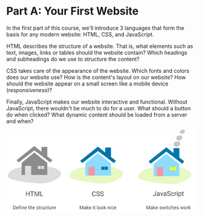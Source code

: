 # Part A: Your First Website

In the first part of this course, we'll introduce 3 languages that form the basis for any modern website: HTML, CSS, and JavaScript.

HTML describes the structure of a website. That is, what elements such as text, images, links or tables should the website contain? Which headings and subheadings do we use to structure the content?

CSS takes care of the appearance of the website. Which fonts and colors does our website use? How is the content's layout on our website? How should the website appear on a small screen like a mobile device \(_responsiveness_\)?

Finally, JavaScript makes our website interactive and functional. Without JavaScript, there wouldn't be much to do for a user. What should a button do when clicked? What dynamic content should be loaded from a server and when?

![](../../../.gitbook/assets/roles_html_css_js.png)

